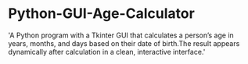 # Python-GUI-Age-Calculator
'A Python program with a Tkinter GUI that calculates a person’s age in years, months, and days based on their date of birth.The result appears dynamically after calculation in a clean, interactive interface.'

